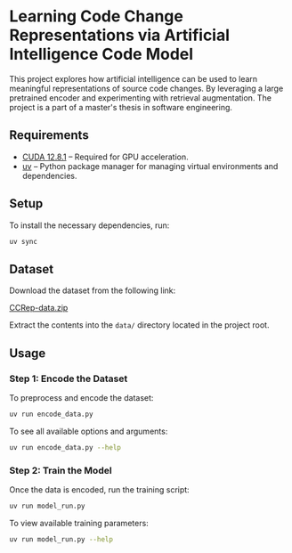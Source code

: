 # Learning Code Change Representations via Artificial Intelligence Code Model

This project explores how artificial intelligence can be used to learn meaningful representations of source code changes. By leveraging a large pretrained encoder and experimenting with retrieval augmentation. The project is a part of a master's thesis in software engineering.

## Requirements

- [CUDA 12.8.1](https://developer.nvidia.com/cuda-12-8-1-download-archive) – Required for GPU acceleration.
- [uv](https://github.com/astral-sh/uv) – Python package manager for managing virtual environments and dependencies.

## Setup

To install the necessary dependencies, run:

```bash
uv sync
```

## Dataset

Download the dataset from the following link:

[CCRep-data.zip](https://drive.google.com/file/d/1s4k2KT3p7XrnxbDXvTvzhQexxLCk4dQd/view?usp=share_link)

Extract the contents into the `data/` directory located in the project root.

## Usage

### Step 1: Encode the Dataset

To preprocess and encode the dataset:

```bash
uv run encode_data.py
```

To see all available options and arguments:

```bash
uv run encode_data.py --help
```

### Step 2: Train the Model

Once the data is encoded, run the training script:

```bash
uv run model_run.py
```

To view available training parameters:

```bash
uv run model_run.py --help
```
